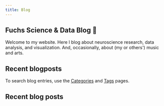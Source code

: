 ```yaml
---
title: Blog
---
```


## Fuchs Science & Data Blog 🦊

Welcome to my website. Here I blog about neuroscience research, data analysis, and visualization. 
And, occasionally, about (my or others') music and arts.


## Recent blogposts
To search blog entries, use the [Categories](../categories/) and [Tags](../tags/) pages.

## Recent blog posts

<!-- {{< bloglist >}} -->
